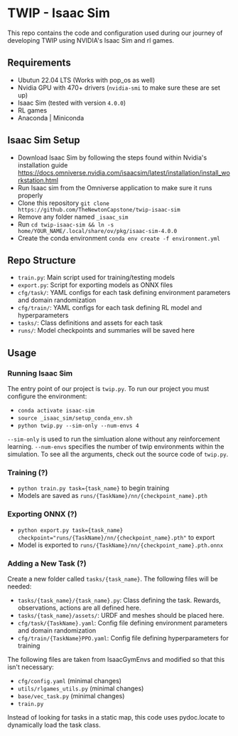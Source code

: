 # TWIP - Isaac Sim
This repo contains the code and configuration used during our journey of developing TWIP using NVIDIA's Isaac Sim and rl games.

## Requirements
- Ubutun 22.04 LTS (Works with pop_os as well)
- Nvidia GPU with 470+ drivers (`nvidia-smi` to make sure these are set up)
- Isaac Sim (tested with version `4.0.0`)
- RL games
- Anaconda | Miniconda

## Isaac Sim Setup
- Download Isaac Sim by following the steps found within Nvidia's installation guide https://docs.omniverse.nvidia.com/isaacsim/latest/installation/install_workstation.html
- Run Isaac sim from the Omniverse application to make sure it runs properly
- Clone this repository `git clone https://github.com/TheNewtonCapstone/twip-isaac-sim`
- Remove any folder named `_isaac_sim`
- Run `cd twip-isaac-sim && ln -s home/YOUR_NAME/.local/share/ov/pkg/isaac-sim-4.0.0`
- Create the conda environment `conda env create -f environment.yml` 

## Repo Structure
- `train.py`: Main script used for training/testing models
- `export.py`: Script for exporting models as ONNX files
- `cfg/task/`: YAML configs for each task defining environment parameters and domain randomization
- `cfg/train/`: YAML configs for each task defining RL model and hyperparameters
- `tasks/`: Class definitions and assets for each task
- `runs/`: Model checkpoints and summaries will be saved here

## Usage

### Running Isaac Sim
The entry point of our project is `twip.py`. To run our project you must configure the environment:
- `conda activate isaac-sim`
- `source _isaac_sim/setup_conda_env.sh`
- `python twip.py --sim-only --num-envs 4`

`--sim-only` is used to run the simluation alone without any reinforcement learning. `--num-envs` specifies the number of twip environments within the simulation. To see all the arguments, check out the source code of `twip.py`.

### Training (?)
- `python train.py task={task_name}` to begin training
- Models are saved as `runs/{TaskName}/nn/{checkpoint_name}.pth`

### Exporting ONNX (?)
- `python export.py task={task_name} checkpoint="runs/{TaskName}/nn/{checkpoint_name}.pth"` to export
- Model is exported to `runs/{TaskName}/nn/{checkpoint_name}.pth.onnx`

### Adding a New Task (?)
Create a new folder called `tasks/{task_name}`. The following files will be needed:
- `tasks/{task_name}/{task_name}.py`: Class defining the task. Rewards, observations, actions are all defined here.
- `tasks/{task_name}/assets/`: URDF and meshes should be placed here.
- `cfg/task/{TaskName}.yaml`: Config file defining environment parameters and domain randomization
- `cfg/train/{TaskName}PPO.yaml`: Config file defining hyperparameters for training

The following files are taken from IsaacGymEnvs and modified so that this isn't necessary:
 - `cfg/config.yaml` (minimal changes)
 - `utils/rlgames_utils.py` (minimal changes)
 - `base/vec_task.py` (minimal changes)
 - `train.py`

Instead of looking for tasks in a static map, this code uses pydoc.locate to dynamically load the task class.
